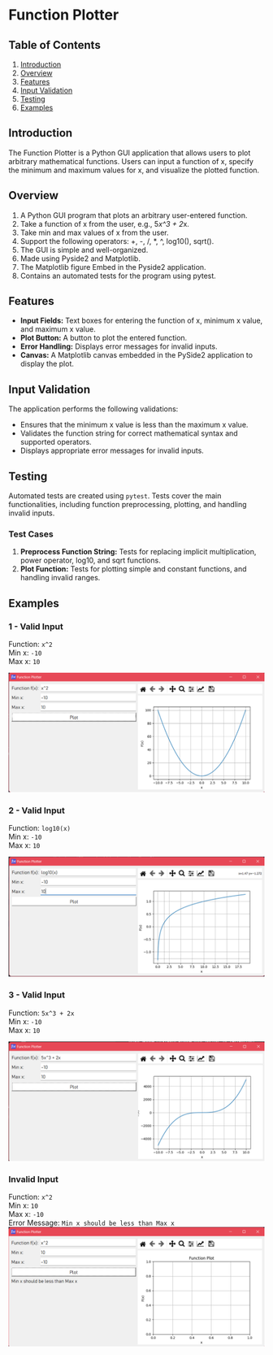 # Function Plotter

## Table of Contents
1. [Introduction](#introduction)
2. [Overview](#overview)
3. [Features](#features)
4. [Input Validation](#input-validation)
5. [Testing](#testing)
6. [Examples](#examples)

## Introduction
The Function Plotter is a Python GUI application that allows users to plot arbitrary mathematical functions. Users can input a function of x, specify the minimum and maximum values for x, and visualize the plotted function.

## Overview
1. A Python GUI program that plots an arbitrary user-entered function.
2. Take a function of x from the user, e.g., 5*x^3 + 2*x.
3. Take min and max values of x from the user.
4. Support the following operators: +, -, /, *, ^, log10(), sqrt().
5. The GUI is simple and well-organized.
6. Made using Pyside2 and Matplotlib.
7. The Matplotlib figure Embed in the Pyside2 application.
8. Contains an automated tests for the program using pytest.

## Features
- **Input Fields:** Text boxes for entering the function of x, minimum x value, and maximum x value.
- **Plot Button:** A button to plot the entered function.
- **Error Handling:** Displays error messages for invalid inputs.
- **Canvas:** A Matplotlib canvas embedded in the PySide2 application to display the plot.

## Input Validation
The application performs the following validations:
- Ensures that the minimum x value is less than the maximum x value.
- Validates the function string for correct mathematical syntax and supported operators.
- Displays appropriate error messages for invalid inputs.

## Testing
Automated tests are created using `pytest`. Tests cover the main functionalities, including function preprocessing, plotting, and handling invalid inputs.

### Test Cases
1. **Preprocess Function String:** Tests for replacing implicit multiplication, power operator, log10, and sqrt functions.
2. **Plot Function:** Tests for plotting simple and constant functions, and handling invalid ranges.

## Examples
### 1 - Valid Input 
Function: `x^2`  
Min x: `-10`  
Max x: `10`  

![Valid Plot](examples/valid_plot1.png)

### 2 - Valid Input 
Function: `log10(x)`  
Min x: `-10`  
Max x: `10`  

![Valid Plot](examples/valid_plot2.png)

### 3 - Valid Input 
Function: `5x^3 + 2x`  
Min x: `-10`  
Max x: `10`  

![Valid Plot](examples/valid_plot3.png)

### Invalid Input
Function: `x^2`  
Min x: `10`  
Max x: `-10`  
Error Message: `Min x should be less than Max x`
![Invalid Plot](examples/invalid_plot.png)
